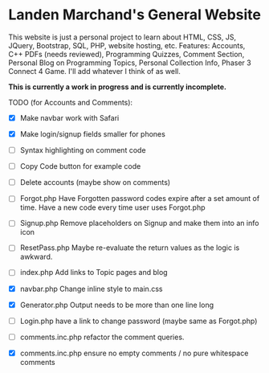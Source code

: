 # Landen Marchand's General Website

This website is just a personal project to learn about HTML, CSS, JS, JQuery, Bootstrap, SQL, PHP, website hosting, etc.
Features: Accounts, C++ PDFs (needs reviewed), Programming Quizzes, Comment Section,
          Personal Blog on Programming Topics, Personal Collection Info, Phaser 3 Connect 4 Game.
          I'll add whatever I think of as well.

**This is currently a work in progress and is currently incomplete.**

TODO (for Accounts and Comments):

- [x] Make navbar work with Safari

- [x] Make login/signup fields smaller for phones

- [ ] Syntax highlighting on comment code

- [ ] Copy Code button for example code

- [ ] Delete accounts (maybe show on comments)

- [ ] Forgot.php Have Forgotten password codes expire after a set amount of time. Have a new code every time user uses Forgot.php

- [ ] Signup.php Remove placeholders on Signup and make them into an info icon

- [ ] ResetPass.php Maybe re-evaluate the return values as the logic is awkward.

- [ ] index.php Add links to Topic pages and blog

- [x] navbar.php Change inline style to main.css

- [x] Generator.php Output needs to be more than one line long

- [ ] Login.php have a link to change password (maybe same as Forgot.php)

- [ ] comments.inc.php refactor the comment queries.

- [x] comments.inc.php ensure no empty comments / no pure whitespace comments
